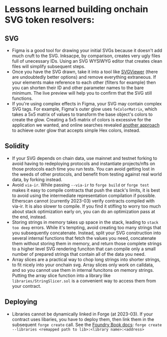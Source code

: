 # Lessons learned building onchain SVG token resolvers: 

## SVG
- Figma is a good tool for drawing your initial SVGs because it doesn't add much cruft to the SVG. Inksacpe, by comparison, creates very ugly files full of unecessary IDs. Using an SVG WYSIWYG editor that creates clean files will simplify subsequent steps.
- Once you have the SVG drawn, take it into a tool like [SVGViewer](https://www.svgviewer.dev/) (there are undoubtedly better options) and remove everything extraneous. If your elements make reference to each other (filters for example) then you can shorten their ID and other parameter names to the bare minimum. The live preview will help you to confirm that the SVG still functions. 
- If you're using complex effects in Figma, your SVG may contain complex SVG tags. For example, Figma's outer glow uses `feColorMatrix`, which takes a 5x5 matrix of values to transform the base object's colors to create the glow. Creating a 5x5 matrix of colors is excessive for the application we wanted, and online searches revealed [another approach](https://codepen.io/dipscom/pen/mVYjPw) to achieve outer glow that accepts simple Hex colors, instead.

## Solidity
- If your SVG depends on chain data, use mainnet and testnet forking to avoid having to redeploying protocols and instantiate projects/nfts on those protocols each time you run tests. You can avoid getting lost in the weeds of other protocols, and benefit from testing against real world data, by forking instead.
- Avoid `via-ir`. While passing `--via-ir` to `forge build` or `forge test` makes it easy to compile contracts that push the stack's limits, it is best to avoid using the intermediate representation compilation if possible. Etherscan cannot (currently 2023-03) verify contracts compiled with via-ir. It is also slower to compile. If you find it stifling to worry too much about stack optimization early on, you can do an optimization pass at the end, instead. 
- Storing strings in memory takes up space in the stack, leading to `stack too deep` errors. While it's tempting, avoid creating too many strings that you subsequently concatenate. Instead, split your SVG construction into several internal functions that fetch the values you need, concatenate them without storing them in memory, and return those complete strings to a higher level SVG rendering funciton that can compile only a small number of prepared strings that contain all of the data you need.
- Array slices are a practical way to chop long strings into shorter strings, to fit nicely into your onchain svg. Array slices only work on calldata, and so you cannot use them in internal funcitons on memory strings. Putting the array slice function into a library like `libraries/StringSlicer.sol` is a convenient way to access them from your contract. 


## Deploying
- Libraries cannot be dynamically linked in Forge (at 2023-03). If your contract uses libaries, you have to deploy them, then link them in the subsequent `forge create` call. See the [Foundry Book docs](https://book.getfoundry.sh/reference/forge/forge-create?highlight=create#linker-options): `forge create --libraries <remapped path to lib>:<library name>:<address>`